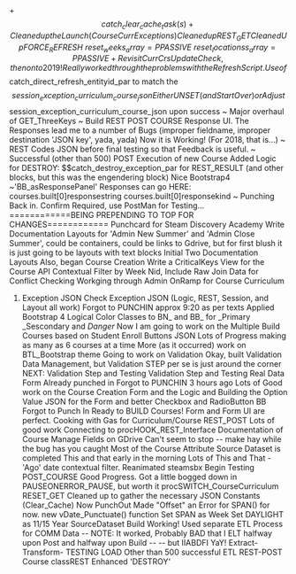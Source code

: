 +$$catch_clear_cache_task(s)
+Cleaned up the Launch (Course Curr Exceptions)
Cleaned up REST_GET
Cleaned Up FORCE_REFRESH
~reset_weeks_array = PPASSIVE
~reset_locationss_array = PPASSIVE
+Revisit CurrCrs Update Check, then on to 2019!
Really worked through the problems with the Refresh Script.
Use of $$catch_direct_refresh_entityid_par 
to match the $$session_exception_curriculum_course_json
Either UNSET (and Start Over) or Adjust $$session_exception_curriculum_course_json upon success
~
Major overhaul of GET_ThreeKeys
~
Build REST POST COURSE Response UI.
The Responses lead me to a number of Bugs 
(improper fieldname, improper destination 'JSON key', yada, yada)
Now it is Working! (For 2018, that is...)
~
REST Codes JSON before final testing so that Feedback is useful.
~
Successful (other than 500) POST Execution of new Course
Added Logic for DESTROY:
$$catch_destroy_exception_par for REST_RESULT 
(and other blocks, but this was the engendering block)
Nice Bootstrap4 ~'BB_asResponsePanel'
Responses can go HERE:
courses.built[0]responsestring
courses.built[0]responsekind
~
Punching Back in. Confirm Required, use PostMan for Testing...
============BEING PREPENDING TO TOP FOR CHANGES============
Punchcard for Steam Discovery Academy
Write Documentation Layouts for 'Admin New Summer' and 'Admin Close Summer', could be containers, could be links to Gdrive, but for first blush it is just going to be layouts with text blocks
Initial Two Documentation Layouts
Also, began Course Creation
Write a CriticalKeys View for the Course API
Contextual Filter by Week Nid, Include Raw Join Data for Conflict Checking
Workging through Admin OnRamp for Course Curriculum
1. Exception JSON
Check Exception JSON (Logic, REST, Session, and Layout all work)
Forgot to PUNCHIN approx 9:20 as per texts
Applied Bootstrap 4 Logical Color Classes to BN_ and BB_ for _Primary _Sescondary and _Danger_
Now I am going to work on the Multiple Build Courses based on Student Enroll Buttons JSON
Lots of Progress making as many as 6 courses at a time
More (as it occurred) work on BTL_Bootstrap theme
Going to work on Validation
Okay, built Validation Data Management, but Validation STEP per se is just around the corner
NEXT: Validation Step and Testing
Validation Step and Testing
Real Data Form
Already punched in
Forgot to PUNCHIN 3 hours ago
Lots of Good work on the Course Creation Form and the Logic and Building the Option Value JSON for the Form and better
Checkbox and RadioButton BB
Forgot to Punch In
Ready to BUILD Courses!
Form and Form UI are perfect.
Cooking with Gas for Curriculum/Course REST_POST
Lots of good work Connecting to procHOOK_REST_Interface
Documentation of Course Manage Fields on GDrive
Can't seem to stop -- make hay while the bug has you caught
Most of the Course Attribute Source Dataset is completed
This and that early in the morning
Lots of This and That - 'Ago' date contextual filter. Reanimated steamsbx
Begin Testing POST_COURSE
Good Progress. Got a little bogged down in PAUSEONERROR_PAUSE, but worth it
procSWITCH_CourseCurriculum
RESET_GET
Cleaned up to gather the necessary JSON Constants (Clear_Cache)
Now PunchOut
Made "Offset" an Error for SPAN() for now.
new vDate_Punctuate() function
Set SPAN as Week
Set DAYLIGHT as 11/15 Year
SourceDataset Build Working!
Used separate ETL Process for COMM Data
-- NOTE: It worked, Probably BAD that I ELT halfway upon Post and halfway upon Build
-- -- but IIABDFI
YaY! 
Extract-Transform- TESTING LOAD
Other than 500 successful ETL REST-POST Course
classREST Enhanced 'DESTROY'
